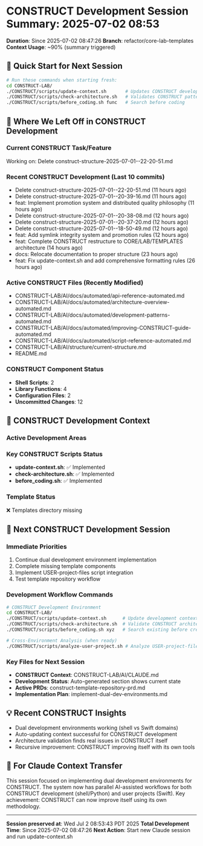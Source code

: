 # CONSTRUCT Development Session Summary: 2025-07-02 08:53
**Duration**: Since 2025-07-02 08:47:26
**Branch**: refactor/core-lab-templates
**Context Usage**: ~90% (summary triggered)

## 🎯 Quick Start for Next Session
```bash
# Run these commands when starting fresh:
cd CONSTRUCT-LAB/
./CONSTRUCT/scripts/update-context.sh       # Updates CONSTRUCT development context
./CONSTRUCT/scripts/check-architecture.sh   # Validates CONSTRUCT patterns
./CONSTRUCT/scripts/before_coding.sh func   # Search before coding
```

## 📍 Where We Left Off in CONSTRUCT Development

### Current CONSTRUCT Task/Feature
Working on: Delete construct-structure-2025-07-01--22-20-51.md

### Recent CONSTRUCT Development (Last 10 commits)
- Delete construct-structure-2025-07-01--22-20-51.md (11 hours ago)
- Delete construct-structure-2025-07-01--20-39-16.md (11 hours ago)
- feat: Implement promotion system and distributed quality philosophy (11 hours ago)
- Delete construct-structure-2025-07-01--20-38-08.md (12 hours ago)
- Delete construct-structure-2025-07-01--20-37-20.md (12 hours ago)
- Delete construct-structure-2025-07-01--18-50-49.md (12 hours ago)
- feat: Add symlink integrity system and promotion rules (12 hours ago)
- feat: Complete CONSTRUCT restructure to CORE/LAB/TEMPLATES architecture (14 hours ago)
- docs: Relocate documentation to proper structure (23 hours ago)
- feat: Fix update-context.sh and add comprehensive formatting rules (26 hours ago)

### Active CONSTRUCT Files (Recently Modified)
- CONSTRUCT-LAB/AI/docs/automated/api-reference-automated.md
- CONSTRUCT-LAB/AI/docs/automated/architecture-overview-automated.md
- CONSTRUCT-LAB/AI/docs/automated/development-patterns-automated.md
- CONSTRUCT-LAB/AI/docs/automated/improving-CONSTRUCT-guide-automated.md
- CONSTRUCT-LAB/AI/docs/automated/script-reference-automated.md
- CONSTRUCT-LAB/AI/structure/current-structure.md
- README.md

### CONSTRUCT Component Status
- **Shell Scripts**:        2
- **Library Functions**:        4
- **Configuration Files**:        2
- **Uncommitted Changes**:       12

## 🔧 CONSTRUCT Development Context

### Active Development Areas


### Key CONSTRUCT Scripts Status
- **update-context.sh**: ✅ Implemented
- **check-architecture.sh**: ✅ Implemented
- **before_coding.sh**: ✅ Implemented

### Template Status
❌ Templates directory missing

## 🚀 Next CONSTRUCT Development Session

### Immediate Priorities
1. Continue dual development environment implementation
2. Complete missing template components
3. Implement USER-project-files script integration
4. Test template repository workflow

### Development Workflow Commands
```bash
# CONSTRUCT Development Environment
cd CONSTRUCT-LAB/
./CONSTRUCT/scripts/update-context.sh      # Update development context
./CONSTRUCT/scripts/check-architecture.sh  # Validate CONSTRUCT architecture
./CONSTRUCT/scripts/before_coding.sh xyz   # Search existing before creating

# Cross-Environment Analysis (when ready)
./CONSTRUCT/scripts/analyze-user-project.sh # Analyze USER-project-files patterns
```

### Key Files for Next Session
- **CONSTRUCT Context**: CONSTRUCT-LAB/AI/CLAUDE.md
- **Development Status**: Auto-generated section shows current state
- **Active PRDs**: construct-template-repository-prd.md
- **Implementation Plan**: implement-dual-dev-environments.md

## 💡 Recent CONSTRUCT Insights
- Dual development environments working (shell vs Swift domains)
- Auto-updating context successful for CONSTRUCT development
- Architecture validation finds real issues in CONSTRUCT itself
- Recursive improvement: CONSTRUCT improving itself with its own tools

## 🤖 For Claude Context Transfer
This session focused on implementing dual development environments for CONSTRUCT. The system now has parallel AI-assisted workflows for both CONSTRUCT development (shell/Python) and user projects (Swift). Key achievement: CONSTRUCT can now improve itself using its own methodology.

---
**Session preserved at**: Wed Jul  2 08:53:43 PDT 2025
**Total Development Time**: Since 2025-07-02 08:47:26
**Next Action**: Start new Claude session and run update-context.sh
